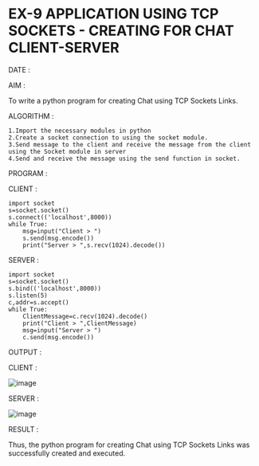 # EX-9 APPLICATION USING TCP SOCKETS - CREATING FOR CHAT CLIENT-SERVER

DATE :

AIM :

To write a python program for creating Chat using TCP Sockets Links.

ALGORITHM :

    1.Import the necessary modules in python
    2.Create a socket connection to using the socket module.
    3.Send message to the client and receive the message from the client using the Socket module in server
    4.Send and receive the message using the send function in socket.

PROGRAM :

CLIENT :

    import socket
    s=socket.socket()
    s.connect(('localhost',8000))
    while True:
        msg=input("Client > ")
        s.send(msg.encode())
        print("Server > ",s.recv(1024).decode())

SERVER :

    import socket
    s=socket.socket()
    s.bind(('localhost',8000))
    s.listen(5)
    c,addr=s.accept()
    while True:
        ClientMessage=c.recv(1024).decode()
        print("Client > ",ClientMessage)
        msg=input("Server > ")
        c.send(msg.encode())


OUTPUT :

CLIENT :

![image](https://github.com/Sindhuja9585/EX-9/assets/122860624/1b3876e9-c31e-4ae2-9abd-032431ad0b78)


SERVER :

![image](https://github.com/Sindhuja9585/EX-9/assets/122860624/d49d39bf-e278-480b-bf6e-33f9ff2a2bbb)


RESULT :

Thus, the python program for creating Chat using TCP Sockets Links was successfully created and executed.
